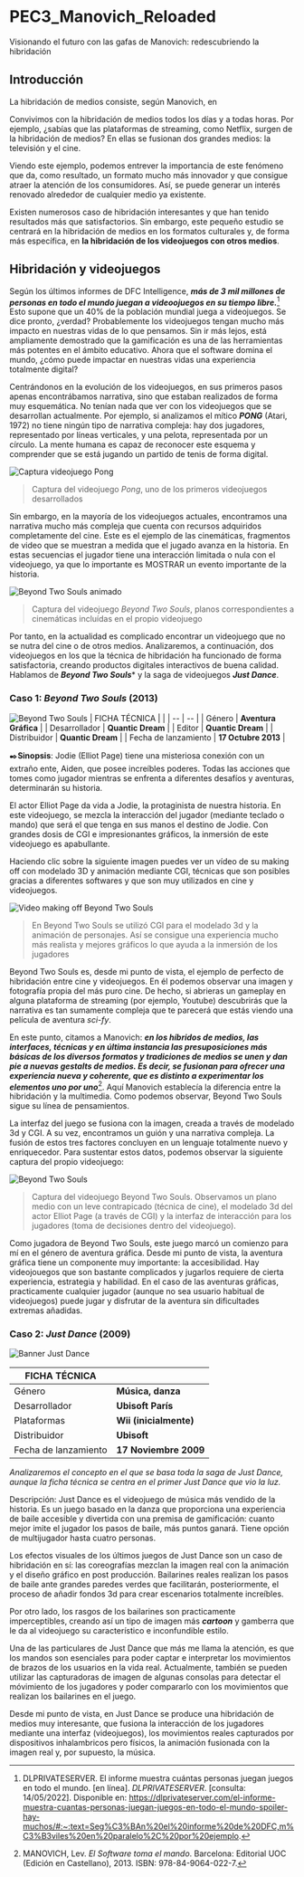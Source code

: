 # PEC3_Manovich_Reloaded
Visionando el futuro con las gafas de Manovich: redescubriendo la hibridación

## Introducción
La hibridación de medios consiste, según Manovich, en 

Convivimos con la hibridación de medios todos los días y a todas horas. Por ejemplo, ¿sabías que las plataformas de streaming, como Netflix, surgen de la hibridación de medios? En ellas se fusionan dos grandes medios: la televisión y el cine.

Viendo este ejemplo, podemos entrever la importancia de este fenómeno que da, como resultado, un formato mucho más innovador y que consigue atraer la atención de los consumidores. Así, se puede generar un interés renovado alrededor de cualquier medio ya existente.

Existen numerosos caso de hibridación interesantes y que han tenido resultados más que satisfactorios. Sin embargo, este pequeño estudio se centrará en la hibridación de medios en los formatos culturales y, de forma más específica, en **la hibridación de los videojuegos con otros medios**.

## Hibridación y videojuegos

Según los últimos informes de DFC Intelligence, ***más de 3 mil millones de personas en todo el mundo juegan a videoojuegos en su tiempo libre.***[^1] Esto supone que un 40% de la población mundial juega a videojuegos. Se dice pronto, ¿verdad? Probablemente los videojuegos tengan mucho más impacto en nuestras vidas de lo que pensamos. Sin ir más lejos, está ampliamente demostrado que la gamificación es una de las herramientas más potentes en el ámbito educativo. Ahora que el software domina el mundo, ¿cómo puede impactar en nuestras vidas una experiencia totalmente digital?

Centrándonos en la evolución de los videojuegos, en sus primeros pasos apenas encontrábamos narrativa, sino que estaban realizados de forma muy esquemática. No tenían nada que ver con los videojuegos que se desarrollan actualmente. Por ejemplo, si analizamos el mítico ***PONG*** (Atari, 1972) no tiene ningún tipo de narrativa compleja: hay dos jugadores, representado por líneas verticales, y una pelota, representada por un círculo. La mente humana es capaz de reconocer este esquema y comprender que se está jugando un partido de tenis de forma digital.

![Captura videojuego Pong](img/pong.png)
>Captura del videojuego *Pong*, uno de los primeros videojuegos desarrollados

Sin embargo, en la mayoría de los videojuegos actuales, encontramos una narrativa mucho más compleja que cuenta con recursos adquiridos completamente del cine. Este es el ejemplo de las cinemáticas, fragmentos de video que se muestran a medida que el jugado avanza en la historia. En estas secuencias el jugador tiene una interacción limitada o nula con el videojuego, ya que lo importante es MOSTRAR un evento importante de la historia.

![Beyond Two Souls animado](img/beyond-gif.gif)
>Captura del videojuego *Beyond Two Souls*, planos correspondientes a cinemáticas
>incluídas en el propio videojuego

Por tanto, en la actualidad es complicado encontrar un videojuego que no se nutra del cine o de otros medios. Analizaremos, a continuación, dos videojuegos en los que la técnica de hibridación ha funcionado de forma satisfactoria, creando productos digitales interactivos de buena calidad. Hablamos de ***Beyond Two Souls**** y la saga de videojuegos ***Just Dance***. 


### Caso 1: *Beyond Two Souls* (2013)

![Beyond Two Souls](img/beyond-banner.png)
| FICHA TÉCNICA  |   |
| -- | -- |
| Género | **Aventura Gráfica** |
| Desarrollador | **Quantic Dream** |
| Editor | **Quantic Dream** |
| Distribuidor | **Quantic Dream** |
| Fecha de lanzamiento | **17 Octubre 2013** |


✒️**Sinopsis**: Jodie (Elliot Page) tiene una misteriosa conexión con un extraño ente, Aiden, que posee increíbles poderes. Todas las acciones que tomes como jugador mientras se enfrenta a diferentes desafíos y aventuras, determinarán su historia.

El actor Elliot Page da vida a Jodie, la protaginista de nuestra historia. En este videojuego, se mezcla la interacción del jugador (mediante teclado o mando) que será el que tenga en sus manos el destino de Jodie. Con grandes dosis de CGI e impresionantes gráficos, la inmersión de este videojuego es apabullante.

Haciendo clic sobre la siguiente imagen puedes ver un vídeo de su making off con modelado 3D y animación mediante CGI, técnicas que son posibles gracias a diferentes softwares y que son muy utilizados en cine y videojuegos.

![Video making off Beyond Two Souls](https://img.youtube.com/vi/71m1hnIImNo/0.jpg)
>En Beyond Two Souls se utilizó CGI para el modelado 3d 
>y la animación de personajes. Así se consigue una experiencia
>mucho más realista y mejores gráficos lo que ayuda a la inmersión
>de los jugadores

Beyond Two Souls es, desde mi punto de vista, el ejemplo de perfecto de hibridación entre cine y videojuegos. En él podemos observar una imagen y fotografía propia del más puro cine. De hecho, si abrieras un gameplay en alguna plataforma de streaming (por ejemplo, Youtube) descubrirás que la narrativa es tan sumamente compleja que te parecerá que estás viendo una película de aventura *sci-fy*.

En este punto, citamos a Manovich: ***en los híbridos de medios, las interfaces, técnicas y en última instancia las presuposiciones más básicas de los diversos formatos y tradiciones de medios se unen y dan pie a nuevas gestalts de medios. Es decir, se fusionan para ofrecer una experiencia nueva y coherente, que es distinto a experimentar los elementos uno por uno***[^2]. Aquí Manovich establecía la diferencia entre la hibridación y la multimedia. Como podemos observar, Beyond Two Souls sigue su línea de pensamientos.

La interfaz del juego se fusiona con la imagen, creada a través de modelado 3d y CGI. A su vez, encontramos un guión y una narrativa compleja. La fusión de estos tres factores concluyen en un lenguaje totalmente nuevo y enriquecedor. Para sustentar estos datos, podemos observar la siguiente captura del propio videojuego:

![Beyond Two Souls](img/beyond-captura.jpg)
>Captura del videojuego Beyond Two Souls. 
>Observamos un plano medio con un leve contrapicado (técnica de cine), 
>el modelado 3d del actor Elliot Page (a través de CGI) y la interfaz 
>de interacción para los jugadores (toma de decisiones dentro del videojuego).

Como jugadora de Beyond Two Souls, este juego marcó un comienzo para mí en el género de aventura gráfica. Desde mi punto de vista, la aventura gráfica tiene un componente muy importante: la accesibilidad. Hay videojouegos que son bastante complicados y jugarlos requiere de cierta experiencia, estrategia y habilidad. En el caso de las aventuras gráficas, practicamente cualquier jugador (aunque no sea usuario habitual de videojuegos) puede jugar y disfrutar de la aventura sin dificultades extremas añadidas.


### Caso 2: *Just Dance* (2009)

![Banner Just Dance](img/justdance-banner.png)

| FICHA TÉCNICA  |   |
| -- | -- |
| Género | **Música, danza** |
| Desarrollador | **Ubisoft París** |
| Plataformas | **Wii (inicialmente)** |
| Distribuidor | **Ubisoft** |
| Fecha de lanzamiento | **17 Noviembre 2009** |

*Analizaremos el concepto en el que se basa toda la saga de Just Dance, aunque la ficha técnica se centra en el primer Just Dance que vio la luz.*

Descripción: Just Dance es el videojuego de música más vendido de la historia. Es un juego basado en la danza que proporciona una experiencia de baile accesible y divertida con una premisa de gamificación: cuanto mejor imite el jugador los pasos de baile, más puntos ganará. Tiene opción de multijugador hasta cuatro personas.

Los efectos visuales de los últimos juegos de Just Dance son un caso de hibridación en sí: las coreografías mezclan la imagen real con la animación y el diseño gráfico en post producción. Bailarines reales realizan los pasos de baile ante grandes paredes verdes que facilitarán, posteriormente, el proceso de añadir fondos 3d para crear escenarios totalmente increíbles.

Por otro lado, los rasgos de los bailarines son practicamente imperceptibles, creando así un tipo de imagen más ***cartoon*** y gamberra que le da al videojuego su característico e inconfundible estilo.

Una de las particulares de Just Dance que más me llama la atención, es que los mandos son esenciales para poder captar e interpretar los movimientos de brazos de los usuarios en la vida real. Actualmente, también se pueden utilizar las capturadoras de imagen de algunas consolas para detectar el móvimiento de los jugadores y poder compararlo con los movimientos que realizan los bailarines en el juego.

Desde mi punto de vista, en Just Dance se produce una hibridación de medios muy interesante, que fusiona la interacción de los jugadores mediante una interfaz (videojuegos), los movimientos reales capturados por dispositivos inhalambricos pero físicos, la animación fusionada con la imagen real y, por supuesto, la música.




[^1]: DLPRIVATESERVER. El informe muestra cuántas personas juegan juegos en todo el mundo. [en línea]. *DLPRIVATESERVER*. [consulta: 14/05/2022]. Disponible en: https://dlprivateserver.com/el-informe-muestra-cuantas-personas-juegan-juegos-en-todo-el-mundo-spoiler-hay-muchos/#:~:text=Seg%C3%BAn%20el%20informe%20de%20DFC,m%C3%B3viles%20en%20paralelo%2C%20por%20ejemplo.

[^2]: MANOVICH, Lev. *El Software toma el mando*. Barcelona: Editorial UOC (Edición en Castellano), 2013. ISBN: 978-84-9064-022-7.
